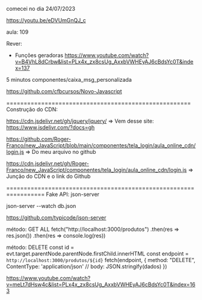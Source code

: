 comecei no dia 24/07/2023

https://youtu.be/eDVUmGnQJ_c

aula: 109

Rever:

- Funções geradoras
https://www.youtube.com/watch?v=B4VhL8dCrbw&list=PLx4x_zx8csUg_AxxbVWHEyAJ6cBdsYc0T&index=137

5 minutos
componentes/caixa_msg_personalizada

https://github.com/cfbcursos/Novo-Javascript



=====================================================
Construção do CDN: 

https://cdn.jsdelivr.net/gh/jquery/jquery/  => Vem desse site: https://www.jsdelivr.com/?docs=gh

https://github.com/Roger-Franco/new_JavaScript/blob/main/componentes/tela_login/aula_online_cdn/login.js => Do meu arquivo no github

https://cdn.jsdelivr.net/gh/Roger-Franco/new_JavaScript/componentes/tela_login/aula_online_cdn/login.js  => Junção do CDN e o link do Github

=================================================================
Fake API: json-server

json-server --watch db.json

https://github.com/typicode/json-server

método: GET ALL
  fetch("http://localhost:3000/produtos")
  .then(res => res.json())
  .then(res => console.log(res))


método: DELETE
const id = evt.target.parentNode.parentNode.firstChild.innerHTML
const endpoint = `http://localhost:3000/produtos/${id}`
      fetch(endpoint, {
      method: "DELETE",
      ContentType: 'application/json'
      // body: JSON.stringify(dados)
  })

  https://www.youtube.com/watch?v=meLt7dHsw4c&list=PLx4x_zx8csUg_AxxbVWHEyAJ6cBdsYc0T&index=163